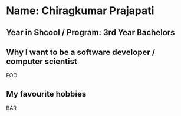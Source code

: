 # Name: Chiragkumar Prajapati

## Year in Shcool / Program: 3rd Year Bachelors

## Why I want to be a software developer / computer scientist

FOO

## My favourite hobbies

BAR